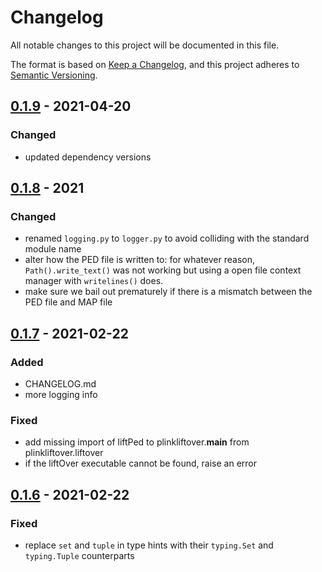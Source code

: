 # Changelog
All notable changes to this project will be documented in this file.

The format is based on [Keep a Changelog](https://keepachangelog.com/en/1.0.0/),
and this project adheres to [Semantic Versioning](https://semver.org/spec/v2.0.0.html).

## [0.1.9] - 2021-04-20

### Changed
- updated dependency versions

## [0.1.8] - 2021

### Changed
- renamed `logging.py` to `logger.py` to avoid colliding with the standard module name
- alter how the PED file is written to: for whatever reason, `Path().write_text()` was not working
  but using a open file context manager with `writelines()` does.
- make sure we bail out prematurely if there is a mismatch between the PED file and MAP file

## [0.1.7] - 2021-02-22

### Added
- CHANGELOG.md
- more logging info

### Fixed
- add missing import of liftPed to plinkliftover.__main__ from plinkliftover.liftover
- if the liftOver executable cannot be found, raise an error

## [0.1.6] - 2021-02-22

### Fixed
- replace `set` and `tuple` in type hints with their `typing.Set` and `typing.Tuple` counterparts


[0.1.9]: https://github.com/olivierlacan/keep-a-changelog/compare/0.1.8...0.1.9
[0.1.8]: https://github.com/olivierlacan/keep-a-changelog/compare/0.1.7...0.1.8
[0.1.7]: https://github.com/olivierlacan/keep-a-changelog/compare/0.1.6...0.1.7
[0.1.6]: https://github.com/olivierlacan/keep-a-changelog/compare/0.1.6...0.1.6
[0.1.5]: https://github.com/olivierlacan/keep-a-changelog/releases/tag/0.1.5

